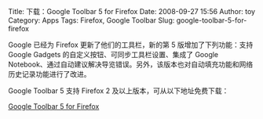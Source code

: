 Title: 下载：Google Toolbar 5 for Firefox
Date: 2008-09-27 15:56
Author: toy
Category: Apps
Tags: Firefox, Google Toolbar
Slug: google-toolbar-5-for-firefox

Google 已经为 Firefox 更新了他们的工具栏，新的第 5
版增加了下列功能：支持 Google Gadgets
的自定义按钮、可同步工具栏设置、集成了 Google
Notebook、通过自动建议解决导览错误。另外，该版本也对自动填充功能和网络历史记录功能进行了改进。

Google Toolbar 5 支持 Firefox 2 及以上版本，可从以下地址免费下载：

[Google Toolbar 5 for
Firefox](http://www.google.com/tools/firefox/toolbar/FT5/intl/zh-CN/)
